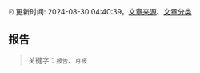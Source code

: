 :alarm_clock: 更新时间: 2024-08-30 04:40:39。[文章来源](/README.md)、[文章分类](/TAGS.md)

## 报告


> 关键字：`报告`、`月报`




